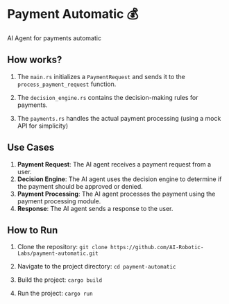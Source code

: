 # Payment Automatic 💰

AI Agent for payments automatic

## How works?

1. The `main.rs` initializes a `PaymentRequest` and sends it to the `process_payment_request` function. 

2. The `decision_engine.rs` contains the decision-making rules for payments.

3. The `payments.rs` handles the actual payment processing (using a mock API for simplicity)

## Use Cases

1. **Payment Request**: The AI agent receives a payment request from a user.
2. **Decision Engine**: The AI agent uses the decision engine to determine if the payment should be approved or denied.
3. **Payment Processing**: The AI agent processes the payment using the payment processing module.
4. **Response**: The AI agent sends a response to the user.

## How to Run
1. Clone the repository: `git clone https://github.com/AI-Robotic-Labs/payment-automatic.git`

2. Navigate to the project directory: `cd payment-automatic`

3. Build the project: `cargo build`

4. Run the project: `cargo run`


